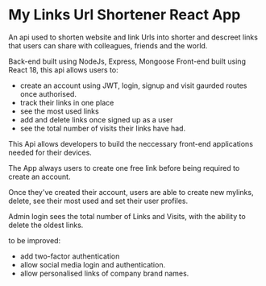 # My Links Url Shortener React App

An api used to shorten website and link Urls into shorter and descreet links that users can share with colleagues, friends and the world.

Back-end built using NodeJs, Express, Mongoose
Front-end built using React 18,
this api allows users to:

- create an account using JWT, login, signup and visit gaurded routes once authorised.
- track their links in one place
- see the most used links
- add and delete links once signed up as a user
- see the total number of visits their links have had.

This Api allows developers to build the neccessary front-end applications needed for their devices.

The App always users to create one free link before being required to create an account.

Once they've created their account, users are able to create new mylinks, delete, see their most used and set their user profiles.

Admin login sees the total number of Links and Visits, with the ability to delete the oldest links.

to be improved:

- add two-factor authentication
- allow social media login and authentication.
- allow personalised links of company brand names.
